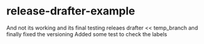 # release-drafter-example
And not its working and its final
testing releaes drafter << temp_branch
and finally fixed the versioning
Added some test to check the labels
